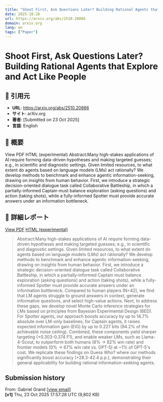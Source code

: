 ```yaml
---
title: "Shoot First, Ask Questions Later? Building Rational Agents that Explore and Act Like People"
date: 2025-10-28
url: https://arxiv.org/abs/2510.20886
domain: arxiv.org
lang: en
tags: ["Paper"]
---
```

# Shoot First, Ask Questions Later? Building Rational Agents that Explore and Act Like People

## 🔗 引用元
- **URL**: https://arxiv.org/abs/2510.20886
- **サイト**: arXiv.org
- **著者**: [Submitted on 23 Oct 2025]
- **言語**: English
## 🧭 概要
View PDF
    HTML (experimental)
            Abstract:Many high-stakes applications of AI require forming data-driven hypotheses and making targeted guesses; e.g., in scientific and diagnostic settings. Given limited resources, to what extent do agents based on language models (LMs) act rationally? We develop methods to benchmark and enhance agentic information-seeking, drawing on insights from human behavior. First, we introduce a strategic decision-oriented dialogue task called Collaborative Battleship, in which a partially-informed Captain must balance exploration (asking questions) and action (taking shots), while a fully-informed Spotter must provide accurate answers under an information bottleneck.

## 📝 詳細レポート
[View PDF](https://arxiv.org/pdf/2510.20886) [HTML (experimental)](https://arxiv.org/html/2510.20886v1)

> Abstract:Many high-stakes applications of AI require forming data-driven hypotheses and making targeted guesses; e.g., in scientific and diagnostic settings. Given limited resources, to what extent do agents based on language models (LMs) act rationally? We develop methods to benchmark and enhance agentic information-seeking, drawing on insights from human behavior. First, we introduce a strategic decision-oriented dialogue task called Collaborative Battleship, in which a partially-informed Captain must balance exploration (asking questions) and action (taking shots), while a fully-informed Spotter must provide accurate answers under an information bottleneck. Compared to human players (N=42), we find that LM agents struggle to ground answers in context, generate informative questions, and select high-value actions. Next, to address these gaps, we develop novel Monte Carlo inference strategies for LMs based on principles from Bayesian Experimental Design (BED). For Spotter agents, our approach boosts accuracy by up to 14.7% absolute over LM-only baselines; for Captain agents, it raises expected information gain (EIG) by up to 0.227 bits (94.2% of the achievable noise ceiling). Combined, these components yield sharper targeting (+0.303-0.374 F1), and enable weaker LMs, such as Llama-4-Scout, to outperform both humans (8% -> 82% win rate) and frontier models (0% -> 67% win rate vs. GPT-5) at ~1% of GPT-5's cost. We replicate these findings on Guess Who? where our methods significantly boost accuracy (+28.3-42.4 p.p.), demonstrating their general applicability for building rational information-seeking agents.

Submission history
------------------

From: Gabriel Grand \[[view email](https://arxiv.org/show-email/0c4ab010/2510.20886)\]  
**\[v1\]** Thu, 23 Oct 2025 17:57:28 UTC (9,802 KB)
